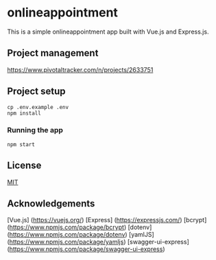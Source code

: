 # onlineappointment

This is a simple onlineappointment app built with Vue.js and Express.js. 

## Project management

https://www.pivotaltracker.com/n/projects/2633751

## Project setup

```
cp .env.example .env
npm install
```

### Running the app

```
npm start
```
## License
[MIT](https://choosealicense.com/licenses/mit/)

## Acknowledgements
[Vue.js] (https://vuejs.org/)
[Express] (https://expressjs.com/)
[bcrypt] (https://www.npmjs.com/package/bcrypt)
[dotenv] (https://www.npmjs.com/package/dotenv)
[yamlJS] (https://www.npmjs.com/package/yamljs)
[swagger-ui-express] (https://www.npmjs.com/package/swagger-ui-express)
